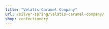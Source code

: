 ```yaml
---
title: "Velatis Caramel Company"
url: /silver-spring/velatis-caramel-company/
shop: confectionery
---
```

